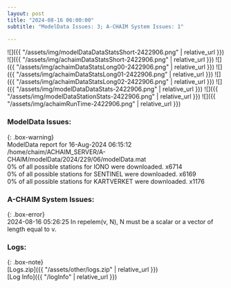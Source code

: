 ```yaml
---
layout: post
title: "2024-08-16 06:00:00"
subtitle: "ModelData Issues: 3; A-CHAIM System Issues: 1"

---
```


![]({{ "/assets/img/modelDataDataStatsShort-2422906.png" | relative_url }})
![]({{ "/assets/img/achaimDataStatsShort-2422906.png" | relative_url }})
![]({{ "/assets/img/achaimDataStatsLong00-2422906.png" | relative_url }})
![]({{ "/assets/img/achaimDataStatsLong01-2422906.png" | relative_url }})
![]({{ "/assets/img/achaimDataStatsLong02-2422906.png" | relative_url }})
![]({{ "/assets/img/modelDataDataStats-2422906.png" | relative_url }})
![]({{ "/assets/img/modelDataStationStats-2422906.png" | relative_url }})
![]({{ "/assets/img/achaimRunTime-2422906.png" | relative_url }})


### ModelData Issues:  
  
{: .box-warning}  
 ModelData report for 16-Aug-2024 06:15:12   
 /home/chaim/ACHAIM_SERVER/A-CHAIM/modelData/2024/229/06/modelData.mat   
 0% of all possible stations for IONO were downloaded. x6714   
 0% of all possible stations for SENTINEL were downloaded. x6169   
 0% of all possible stations for KARTVERKET were downloaded. x1176   
  
### A-CHAIM System Issues:  
  
{: .box-error}  
2024-08-16 05:26:25 In repelem(v, N), N must be a scalar or a vector of length equal to v.  

### Logs:  
  
{: .box-note}  
[Logs.zip]({{ "/assets/other/logs.zip" | relative_url }})  
[Log Info]({{ "/logInfo" | relative_url }})  
